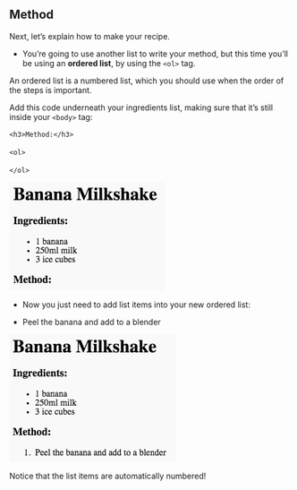 ## Method

Next, let’s explain how to make your recipe.

+ You’re going to use another list to write your method, but this time you’ll be using an **ordered list**, by using the `<ol>` tag.

An ordered list is a numbered list, which you should use when the order of the steps is important.

Add this code underneath your ingredients list, making sure that it’s still inside your `<body>` tag:

    <h3>Method:</h3>
    
    <ol>
    
    </ol>
    

![צילום מסך](images/recipe-method.png)

+ Now you just need to add list items into your new ordered list:

    <li>Peel the banana and add to a blender</li>
    

![צילום מסך](images/recipe-ol.png)

Notice that the list items are automatically numbered!